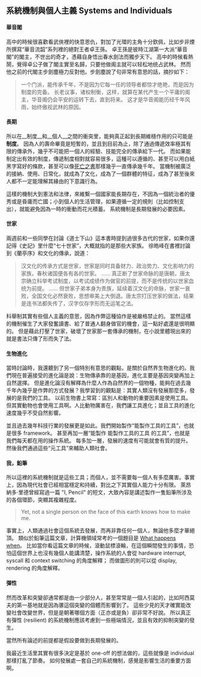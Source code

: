 系統機制與個人主義 Systems and Individuals
---

#### 華音閣

高中的時候很喜歡看武俠裡的快意恩仇，對加了光環的主角十分欽佩，比如步非煙所撰寫“華音流韶”系列裡的絕對王者卓王孫。
卓王孫是彼時江湖第一大派“華音閣”的閣主，不世出的奇才，憑藉自身悟出春水劍法而獨步天下。
高中的時候看熱鬧，覺得卓公子做了閣主實至名歸，只要他做阁主就可以轻松地统占武林。
然而他之前的代閣主步劍塵極力反對他。步劍塵說了句非常有意思的話，摘抄如下：

> 一个门派，能传承千年，不是因为它每一任的领导者都惊才绝艳，而是因为制度的完备。
> 长老议事，诸权制衡，这样，就算在某代产生一个平庸的阁主，华音阁仍会平安的运转下去，直到将来。
> 这才是华音阁能历经千年风雨，始终傲视武林的原因。

#### 長期

所以在__制度__和__個人__之間的衝突里，能夠真正起到長期維穩作用的只可能是**制度**。
因為人的壽命畢竟是短暫的，並且到目前為止，除了通過傳遞效率極其有限的傳承外，幾乎不可能把一個人的經驗、技能完全的傳承給下一代。
而如果能制定出有效的制度，傳遞制度相對就容易很多，這種可以遵循的、甚至可以用白紙黑字寫好的條款，甚至可以像[死亡之書](https://zh.wikipedia.org/zh-hant/%E6%AD%BB%E8%80%85%E4%B9%8B%E4%B9%A6)那樣幾乎一直傳承幾千年。
當機制被廣泛的接納、使用、日常化，就成為了文化，成為了一個群體的特征，成為了甚至後來人都不一定能理解其緣由的下意識行為。

這樣的機制大到憲法和法律，來維繫一個國家能長期存在，不因為一個統治者的優秀或是昏庸而亡國；小到個人的生活管理，如果遵循一定的規則（比如控制支出），就能避免因為一時的衝動而花光積蓄。
系統機制是長期發展的必要因素。

#### 世家

兩週前和一些同學在討論《道士下山》這本書時提到過很多古代的世家，如果你還記得《史記》里什麼“七十世家”，大概就指的是那些大家族。
徐皓峰在書裡討論到《蘭亭序》和文化的傳承，說道：

> 汉文化的传承方式是世家，世家是同时具备财力、政治势力、文化影响力的家族，春秋诸国便各有各的世家。
> ……
> 真正断了世家命脉的是唐朝，唐太宗确立科举考试制度，以考试成绩作为做官的前提，而不是传统的以世家血统为前提。
> ……
> 但世家子弟本身为贵族，延续着汉文化的命脉，世家一衰败，全国文化必然衰败，思想审美上大倒退。唐太宗打压世家的做法，结果是连书法都失传了，汉字仅存字形而无运笔之法。

科舉制其實有些個人主義的意思，因為作弊這種協作是被嚴格禁止的。
當然這樣的機制催生了大家發奮讀書、給了普通人翻身做官的機會，這一點好處還是很明顯的。
但是藉此打壓了世家，破壞了世家那一套傳承的機制，在小說里體現出來的就是書法只傳了形而失了法。

#### 生物進化

當時討論時，我還聽到了另一個特別有意思的觀點，是關於自然界生物進化的。我們現在普遍接受的進化論是說：生物傳承靠的是基因，進化主要是基因突變再加上自然選擇。
但是進化論沒有解釋為什麼人作為自然界的一個物種，能夠在過去幾千年內幾乎是作弊的方式發展？我學習到的觀點是：其實人類沒有發展那麼多，發展的是我們的工具。
以前生物書上常寫：區別人和動物的重要因素是使用工具。但其實動物也會使用工具啊。人比動物厲害在，我們讓工具進化；並且工具的進化速度幾乎不受自然影響。

並且過去幾年科技行業的發展更是如此。我們開始製作“能製作工具的工具”，也就是很多 framework。
甚至再加一層“能製作 能製作工具的工具 的工具”，也就是我們每天都在用的操作系統。
每多加一層，發展的速度有可能就會有質的提升。然後我們通過這些“元工具”來輔助人類社會。

#### 我，鉛筆

所以這裡的系統機制就是這些工具；而個人，並不需要每一個人有多麼厲害。事實上，因為現代社會已經相當穩定和持續，對比之下其實個人能力十分有限。
萊昂納多·里德曾經寫過一篇 "I, Pencil" 的短文，大致內容是講述製作一隻鉛筆所涉及的各個環節，突顯其複雜程度。

> Yet, not a single person on the face of this earth knows how to make me.

事實上，人類通過社會這個系統去發展，而再非靠任何一個人，無論他多麼才華絕頂。
類似於鉛筆這篇文章，計算機領域常考的一個題目是 [What happens when](https://github.com/alex/what-happens-when)。
比如當你看這篇文章的時候，滾動鼠標滾輪，在這個瞬間發生的事情，恐怕這個世界上也沒有幾個人能講清楚，操作系統的人會從 hardware interrupt, syscall 和 context switching 的角度解釋；
而做圖形的則可以從 display, rendering 的角度解釋。

#### 彈性

然而改革和突變卻通常都是由一少部分人，甚至常常是一個人引起的，比如阿西莫夫的第一基地就是因為骡這個突變的個體而影響到了。
這些少見的天才確實能改變社會改變世界，但是是朝著哪個方面（正亦或是負）卻非常不好說。
所以真正有彈性 (resilient) 的系統機制應該考慮到一些極端情況，並且有效的抑制突變的發生。

當然所有論述的前提都是假設要做到長期發展的。

我最近生活里其實有很多決定是基於 one-off 的想法做的，這些就像是 individual 那樣打亂了節奏。
如何發展處一套自己的系統機制，感覺是影響生活的重要方面啊。

